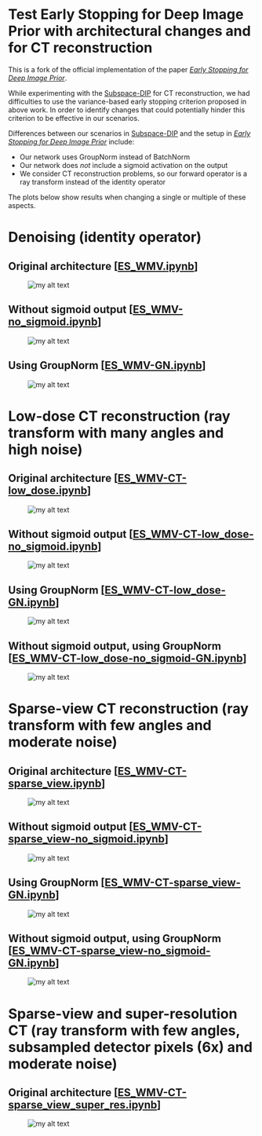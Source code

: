 # Test Early Stopping for Deep Image Prior with architectural changes and for CT reconstruction

This is a fork of the official implementation of the paper [*Early Stopping for Deep Image Prior*](https://arxiv.org/pdf/2112.06074.pdf).


While experimenting with the [Subspace-DIP](https://github.com/anonsubdip/subspace_dip) for CT reconstruction, we had difficulties to use the variance-based early stopping criterion proposed in above work. In order to identify changes that could potentially hinder this criterion to be effective in our scenarios.

Differences between our scenarios in [Subspace-DIP](https://github.com/anonsubdip/subspace_dip) and the setup in [*Early Stopping for Deep Image Prior*](https://arxiv.org/pdf/2112.06074.pdf) include:

* Our network uses GroupNorm instead of BatchNorm
* Our network does *not* include a sigmoid activation on the output
* We consider CT reconstruction problems, so our forward operator is a ray transform instead of the identity operator

The plots below show results when changing a single or multiple of these aspects.

# Denoising (identity operator)

## Original architecture [<a href="https://github.com/anonsubdip/Early_Stopping_for_DIP/blob/main/ES_WMV.ipynb">ES_WMV.ipynb</a>]
<figure>
  <img src="https://user-images.githubusercontent.com/123627605/225988132-0d3ae5eb-7930-4bec-9235-efe94fce452a.png" alt="my alt text"/>
</figure>

## Without sigmoid output [<a href="https://github.com/anonsubdip/Early_Stopping_for_DIP/blob/main/ES_WMV-no_sigmoid.ipynb">ES_WMV-no_sigmoid.ipynb</a>]
<figure>
  <img src="https://user-images.githubusercontent.com/123627605/225988666-6dbb9307-fb1e-4d58-ab93-c18bf18cb0ab.png" alt="my alt text"/>
</figure>

## Using GroupNorm [<a href="https://github.com/anonsubdip/Early_Stopping_for_DIP/blob/main/ES_WMV-GN.ipynb">ES_WMV-GN.ipynb</a>]
<figure>
  <img src="https://user-images.githubusercontent.com/123627605/225988961-40229642-0beb-4cce-b177-6c48b9700ab4.png" alt="my alt text"/>
</figure>

# Low-dose CT reconstruction (ray transform with many angles and high noise)

## Original architecture [<a href="https://github.com/anonsubdip/Early_Stopping_for_DIP/blob/main/ES_WMV-CT-low_dose.ipynb">ES_WMV-CT-low_dose.ipynb</a>]
<figure>
  <img src="https://user-images.githubusercontent.com/123627605/225989724-1ab895f4-aa99-490b-92fa-a2a3d25a0d14.png" alt="my alt text"/>
</figure>

## Without sigmoid output [<a href="https://github.com/anonsubdip/Early_Stopping_for_DIP/blob/main/ES_WMV-CT-low_dose-no_sigmoid.ipynb">ES_WMV-CT-low_dose-no_sigmoid.ipynb</a>]
<figure>
  <img src="https://user-images.githubusercontent.com/123627605/225989742-341dd752-d2f8-467e-bfe2-d615137db8fb.png" alt="my alt text"/>
</figure>

## Using GroupNorm [<a href="https://github.com/anonsubdip/Early_Stopping_for_DIP/blob/main/ES_WMV-CT-low_dose-GN.ipynb">ES_WMV-CT-low_dose-GN.ipynb</a>]
<figure>
  <img src="https://user-images.githubusercontent.com/123627605/226168947-3626683f-27f8-42b2-8669-586eee1d90aa.png" alt="my alt text"/>
</figure>

## Without sigmoid output, using GroupNorm [<a href="https://github.com/anonsubdip/Early_Stopping_for_DIP/blob/main/ES_WMV-CT-low_dose-no_sigmoid-GN.ipynb">ES_WMV-CT-low_dose-no_sigmoid-GN.ipynb</a>]
<figure>
  <img src="https://user-images.githubusercontent.com/123627605/226112063-05a0d750-7b92-4638-8041-ee1b159e1a15.png" alt="my alt text"/>
</figure>

# Sparse-view CT reconstruction (ray transform with few angles and moderate noise)

## Original architecture [<a href="https://github.com/anonsubdip/Early_Stopping_for_DIP/blob/main/ES_WMV-CT-sparse_view.ipynb">ES_WMV-CT-sparse_view.ipynb</a>]
<figure>
  <img src="https://user-images.githubusercontent.com/123627605/225990332-78db9893-cf39-4211-9c7e-09791d3bc611.png" alt="my alt text"/>
</figure>

## Without sigmoid output [<a href="https://github.com/anonsubdip/Early_Stopping_for_DIP/blob/main/ES_WMV-CT-sparse_view-no_sigmoid.ipynb">ES_WMV-CT-sparse_view-no_sigmoid.ipynb</a>]
<figure>
  <img src="https://user-images.githubusercontent.com/123627605/225990344-668f6acf-1c64-44d0-84d1-c92ac6c6967c.png" alt="my alt text"/>
</figure>

## Using GroupNorm [<a href="https://github.com/anonsubdip/Early_Stopping_for_DIP/blob/main/ES_WMV-CT-sparse_view-GN.ipynb">ES_WMV-CT-sparse_view-GN.ipynb</a>]
<figure>
  <img src="https://user-images.githubusercontent.com/123627605/226168980-8e4ca027-4c0a-4219-b73c-71c20882f48b.png" alt="my alt text"/>
</figure>

## Without sigmoid output, using GroupNorm [<a href="https://github.com/anonsubdip/Early_Stopping_for_DIP/blob/main/ES_WMV-CT-sparse_view-no_sigmoid-GN.ipynb">ES_WMV-CT-sparse_view-no_sigmoid-GN.ipynb</a>]
<figure>
  <img src="https://user-images.githubusercontent.com/123627605/226112089-18fdc325-a58e-4674-8a26-d08dc4f847f2.png" alt="my alt text"/>
</figure>


# Sparse-view and super-resolution CT (ray transform with few angles, subsampled detector pixels (6x) and moderate noise)

## Original architecture [<a href="https://github.com/anonsubdip/Early_Stopping_for_DIP/blob/main/ES_WMV-CT-sparse_view_super_res.ipynb">ES_WMV-CT-sparse_view_super_res.ipynb</a>]
<figure>
  <img src="https://user-images.githubusercontent.com/123627605/226180913-8a1a9aeb-3351-4d03-b2fc-cca2b86278f8.png" alt="my alt text"/>
</figure>
